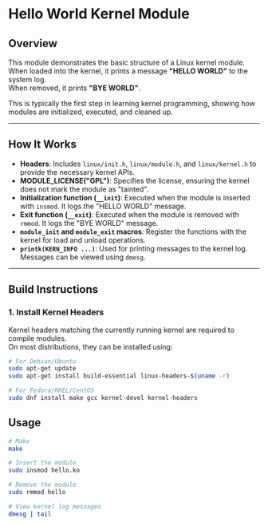 # Hello World Kernel Module

## Overview
This module demonstrates the basic structure of a Linux kernel module.  
When loaded into the kernel, it prints a message **"HELLO WORLD"** to the system log.  
When removed, it prints **"BYE WORLD"**.  

This is typically the first step in learning kernel programming, showing how modules are initialized, executed, and cleaned up.

---

## How It Works
- **Headers**: Includes `linux/init.h`, `linux/module.h`, and `linux/kernel.h` to provide the necessary kernel APIs.  
- **MODULE_LICENSE("GPL")**: Specifies the license, ensuring the kernel does not mark the module as "tainted".  
- **Initialization function (`__init`)**: Executed when the module is inserted with `insmod`. It logs the "HELLO WORLD" message.  
- **Exit function (`__exit`)**: Executed when the module is removed with `rmmod`. It logs the "BYE WORLD" message.  
- **`module_init` and `module_exit` macros**: Register the functions with the kernel for load and unload operations.  
- **`printk(KERN_INFO ...)`**: Used for printing messages to the kernel log. Messages can be viewed using `dmesg`.  

---

## Build Instructions

### 1. Install Kernel Headers
Kernel headers matching the currently running kernel are required to compile modules.  
On most distributions, they can be installed using:

```bash
# For Debian/Ubuntu
sudo apt-get update
sudo apt-get install build-essential linux-headers-$(uname -r)

# For Fedora/RHEL/CentOS
sudo dnf install make gcc kernel-devel kernel-headers
```

## Usage

```bash
# Make
make

# Insert the module
sudo insmod hello.ko

# Remove the module
sudo rmmod hello

# View kernel log messages
dmesg | tail
